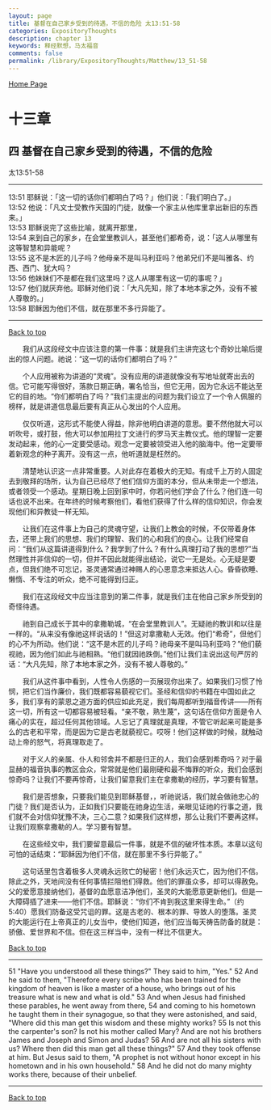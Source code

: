 ```yaml
---
layout: page
title: 基督在自己家乡受到的待遇，不信的危险 太13:51-58
categories: ExpositoryThoughts
description: chapter 13
keywords: 释经默想，马太福音
comments: false
permalink: /library/ExpositoryThoughts/Matthew/13_51-58
---
```

[ Home Page ]({{site.baseurl}}/index) <br>

<a name="0"></a>
# 十三章 

## 四 基督在自己家乡受到的待遇，不信的危险

太13:51-58

***

13:51 耶稣说：「这一切的话你们都明白了吗？」他们说：「我们明白了。」<br>
13:52 他说：「凡文士受教作天国的门徒，就像一个家主从他库里拿出新旧的东西来。」<br>
13:53 耶稣说完了这些比喻，就离开那里，<br>
13:54 来到自己的家乡，在会堂里教训人，甚至他们都希奇，说：「这人从哪里有这等智慧和异能呢？<br>
13:55 这不是木匠的儿子吗？他母亲不是叫马利亚吗？他弟兄们不是叫雅各、约西、西门、犹大吗？<br>
13:56 他妹妹们不是都在我们这里吗？这人从哪里有这一切的事呢？」<br>
13:57 他们就厌弃他。耶稣对他们说：「大凡先知，除了本地本家之外，没有不被人尊敬的。」<br>
13:58 耶稣因为他们不信，就在那里不多行异能了。<br>

***

[Back to top](#0)

&emsp;&emsp;我们从这段经文中应该注意的第一件事：就是我们主讲完这七个奇妙比喻后提出的惊人问题。祂说：“这一切的话你们都明白了吗？”

&emsp;&emsp;个人应用被称为讲道的“灵魂”。没有应用的讲道就像没有写地址就寄出去的信。它可能写得很好，落款日期正确，署名恰当，但它无用，因为它永远不能达至它的目的地。“你们都明白了吗？”我们主提出的问题为我们设立了一个令人佩服的榜样，就是讲道信息最后要有真正从心发出的个人应用。

&emsp;&emsp;仅仅听道，这形式不能使人得益，除非他明白讲道的意思。要不然他就大可以听吹号，或打鼓，他大可以参加用拉丁文进行的罗马天主教仪式。他的理智一定要发动起来，他的心一定要受感动。观念一定要被领受进入他的脑海中。他一定要带着新观念的种子离开。没有这一点，他听道就是枉然的。

&emsp;&emsp;清楚地认识这一点非常重要。人对此存在着极大的无知。有成千上万的人固定去到敬拜的场所，认为自己已经尽了他们信仰方面的本分，但从未带走一个想法，或者领受一个感动。星期日晚上回到家中时，你若问他们学会了什么？他们连一句话也说不出来。在年终的时候考察他们，看他们获得了什么样的信仰知识，你会发现他们和异教徒一样无知。

&emsp;&emsp;让我们在这件事上为自己的灵魂守望，让我们上教会的时候，不仅带着身体去，还带上我们的思想、我们的理智、我们的心和我们的良心。让我们经常自问：“我们从这篇讲道得到什么？我学到了什么？有什么真理打动了我的思想?”当然理性并非信仰的一切，但并不因此就能得出结论，说它一无是处。心无疑是要点，但我们绝不可忘记，圣灵通常通过神赐人的心思意念来抵达人心。昏昏欲睡、懒惰、不专注的听众，绝不可能得到归正。

&emsp;&emsp;我们在这段经文中应当注意到的第二件事，就是我们主在他自己家乡所受到的奇怪待遇。

&emsp;&emsp;祂到自己成长于其中的拿撒勒城，“在会堂里教训人”。无疑祂的教训和以往是一样的。“从来没有像祂这样说话的！”但这对拿撒勒人无效。他们“希奇”，但他们的心不为所动。他们说：“这不是木匠的儿子吗？祂母亲不是叫马利亚吗？”他们藐视祂，因为他们如此与祂相熟。“他们就因祂跌倒。”他们让我们主说出这句严厉的话：“大凡先知，除了本地本家之外，没有不被人尊敬的。”

&emsp;&emsp;我们从这件事中看到，人性令人伤感的一页展现你出来了。如果我们习惯了怜悯，把它们当作廉价，我们既都容易藐视它们。圣经和信仰的书籍在中国如此之多，我们享有的蒙恩之道方面的供应如此充足，我们每周都听到福音传讲——所有这一切，所有这一切都容易被轻看。“亲不敬，熟生蔑”，这句话在信仰方面是令人痛心的实在，超过任何其他领域。人忘记了真理就是真理，不管它听起来可能是多么的古老和平常，而是因为它是古老就藐视它。哎呀！他们这样做的时候，就触动动上帝的怒气，将真理取走了。

&emsp;&emsp;对于义人的亲属、仆人和邻舍并不都是归正的人，我们会感到希奇吗？对于最显赫的福音执事的教区会众，常常就是他们最刚硬和最不悔罪的听众，我们会感到惊奇吗？让我们不要再惊奇，让我们留意我们主在拿撒勒的经历，学习要有智慧。

&emsp;&emsp;我们是否想象，只要我们能见到耶稣基督，，听祂说话，我们就会做祂忠心的门徒？我们是否认为，正如我们只要能在祂身边生活，亲眼见证祂的行事之道，我们就不会对信仰犹豫不决，三心二意？如果我们这样想，那么让我们不要再这样。让我们观察拿撒勒的人。学习要有智慧。

&emsp;&emsp;在这些经文中，我们要留意最后一件事，就是不信的破坏性本质。本章以这句可怕的话结束：“耶稣因为他们不信，就在那里不多行异能了。”

&emsp;&emsp;这句话里包含着极多人灵魂永远败亡的秘密！他们永远灭亡，因为他们不信。除此之外，天地间没有任何事情拦阻他们得救。他们的罪虽众多，却可以得赦免。父的爱愿意接纳他们，基督的血愿意洁净他们，圣灵的大能愿意更新他们。但是一大障碍插了进来——他们不信。耶稣说：“你们不肯到我这里来得生命。”（约5:40）愿我们防备这受咒诅的罪。这是古老的、根本的罪、导致人的堕落。圣灵的大能运行在上帝真正的儿女当中，使他们知道，他们应当每天祷告防备的就是：骄傲、爱世界和不信。但在这三样当中，没有一样比不信更大。

[Back to top](#0)

***

51 "Have you understood all these things?" They said to him, "Yes." 52 And he said to them, "Therefore every scribe who has been trained for the kingdom of heaven is like a master of a house, who brings out of his treasure what is new and what is old." 53 And when Jesus had finished these parables, he went away from there, 54 and coming to his hometown he taught them in their synagogue, so that they were astonished, and said, "Where did this man get this wisdom and these mighty works? 55 Is not this the carpenter's son? Is not his mother called Mary? And are not his brothers James and Joseph and Simon and Judas? 56 And are not all his sisters with us? Where then did this man get all these things?" 57 And they took offense at him. But Jesus said to them, "A prophet is not without honor except in his hometown and in his own household." 58 And he did not do many mighty works there, because of their unbelief.

***

[Back to top](#0)
